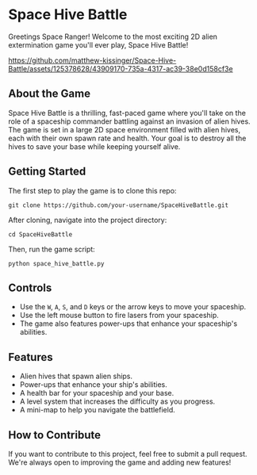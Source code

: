 # Space Hive Battle

Greetings Space Ranger! Welcome to the most exciting 2D alien extermination game you'll ever play, Space Hive Battle!

https://github.com/matthew-kissinger/Space-Hive-Battle/assets/125378628/43909170-735a-4317-ac39-38e0d158cf3e


## About the Game

Space Hive Battle is a thrilling, fast-paced game where you'll take on the role of a spaceship commander battling against an invasion of alien hives. The game is set in a large 2D space environment filled with alien hives, each with their own spawn rate and health. Your goal is to destroy all the hives to save your base while keeping yourself alive.

## Getting Started

The first step to play the game is to clone this repo:

```
git clone https://github.com/your-username/SpaceHiveBattle.git
```

After cloning, navigate into the project directory:

```
cd SpaceHiveBattle
```

Then, run the game script:

```
python space_hive_battle.py
```

## Controls

- Use the `W`, `A`, `S`, and `D` keys or the arrow keys to move your spaceship.
- Use the left mouse button to fire lasers from your spaceship. 
- The game also features power-ups that enhance your spaceship's abilities. 

## Features

- Alien hives that spawn alien ships.
- Power-ups that enhance your ship's abilities.
- A health bar for your spaceship and your base.
- A level system that increases the difficulty as you progress.
- A mini-map to help you navigate the battlefield.

## How to Contribute

If you want to contribute to this project, feel free to submit a pull request. We're always open to improving the game and adding new features!
